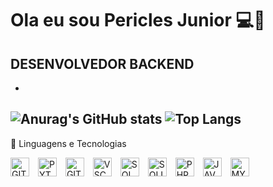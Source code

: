 # Ola eu sou Pericles Junior 💻👋

**DESENVOLVEDOR BACKEND**
-
-
![Anurag's GitHub stats](https://github-readme-stats.vercel.app/api?username=PericlesJunior1212&show_icons=true&theme=radical)
![Top Langs](https://github-readme-stats.vercel.app/api/top-langs/?username=PericlesJunior1212&layout=compact)
---

🤖 Linguagens e Tecnologias


<img
aligng="left"
alt="GIT"
title="GIT"
width="30px"
style="padding-right:10px;"
src="https://cdn.jsdelivr.net/gh/devicons/devicon@latest/icons/git/git-original.svg" /> <img
aligng="left"
alt="PYTHON"
title="PYTHON"
width="30px"
style="padding-right:10px;"
src="https://cdn.jsdelivr.net/gh/devicons/devicon@latest/icons/python/python-original.svg"/> <img
aligng="left"
alt="GITHUB"
title="GITHUB"
width="30px"
style="padding-right:10px;"
src="https://cdn.jsdelivr.net/gh/devicons/devicon@latest/icons/github/github-original.svg" /> <img
aligng="left"
alt="VSCODE"
title="VSCODE"
width="30px"
style="padding-right:10px;"
src="https://cdn.jsdelivr.net/gh/devicons/devicon@latest/icons/vscode/vscode-original.svg" /> <img
aligng="left"
alt="SQL"
title="SQL"
width="30px"
style="padding-right:10px;"
src="https://cdn.jsdelivr.net/gh/devicons/devicon@latest/icons/azuresqldatabase/azuresqldatabase-original.svg" /> <img
aligng="left"
alt="SQLITE"
title="SQLITE"
width="30px"
style="padding-right:10px;"
src="https://cdn.jsdelivr.net/gh/devicons/devicon@latest/icons/sqlite/sqlite-original.svg" /> <img 
aligng="left"
alt="PHP"
title="PHP"
width="30px"
style="padding-right:10px;"
src="https://cdn.jsdelivr.net/gh/devicons/devicon@latest/icons/php/php-original.svg" /> <img
aligng="left"
alt="JAVASCRIPT"
title="JAVASCRIPT"
width="30px"
style="padding-right:10px;"                                                                                          
src="https://cdn.jsdelivr.net/gh/devicons/devicon@latest/icons/javascript/javascript-original.svg" /> <img 
aligng="left"
alt="MYSQL"
title="MYSQL"
width="30px"
style="padding-right:10px;"                                                                                                         src="https://cdn.jsdelivr.net/gh/devicons/devicon@latest/icons/mysql/mysql-plain-wordmark.svg" />
          
          

          


<!--
**PericlesJunior1212/PericlesJunior1212** is a ✨ _special_ ✨ repository because its `README.md` (this file) appears on your GitHub profile.

Here are some ideas to get you started:

- 🔭 I’m currently working on ...
- 🌱 I’m currently learning ...
- 👯 I’m looking to collaborate on ...
- 🤔 I’m looking for help with ...
- 💬 Ask me about ...
- 📫 How to reach me: ...
- 😄 Pronouns: ...
- ⚡ Fun fact: ...
-->
